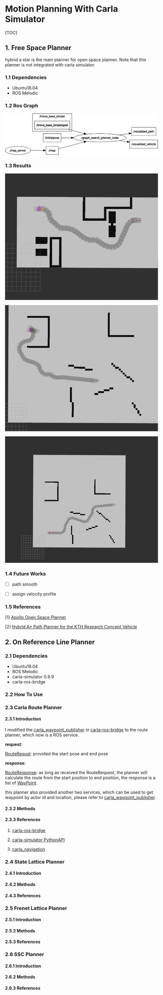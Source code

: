 # Motion Planning With Carla Simulator

[TOC]




## 1. Free Space Planner

hybrid a star is the main planner for open space planner. Note that this planner is not integrated with carla simulator.

### 1.1 Dependencies

- Ubuntu18.04
- ROS Melodic

### 1.2 Ros Graph

![](./graph_search_planner/figs/rosgraph.png)

### 1.3 Results

![](./graph_search_planner/figs/hybrid_astar_result1.png)

![](./graph_search_planner/figs/hybrid_astar_result2.png)

![](./graph_search_planner/figs/hybrid_astar_result3.png)


### 1.4 Future Works

- [ ] path smooth

- [ ] assign velocity profile

### 1.5 References

[1]  [Apollo Open Space Planner](https://github.com/ApolloAuto/apollo/tree/master/modules/planning) 

[2] [Hybrid A* Path Planner for the KTH Research Concept Vehicle](https://github.com/karlkurzer/path_planner)

## 2. On Reference Line Planner

### 2.1 Dependencies

- Ubuntu18.04
- ROS Melodic
- carla-simulator 0.9.9
- carla-ros-bridge

### 2.2 How To Use


### 2.3 Carla Route Planner
#### 2.3.1 Introduction
I modified the [carla_waypoint_publisher](https://github.com/carla-simulator/ros-bridge/tree/master/carla_waypoint_publisher) in [carla-ros-bridge](https://github.com/carla-simulator/ros-bridge)  to the route planner, which now is a ROS service.

**request**:

[RouteRequst](./planning_srvs/srv/Route.srv): provided the start pose and end pose

**response**:

[RouteResponse](./planning_srvs/srv/Route.srv): as long as received the RouteRequest, the planner will calculate the route from the start position to end position, the response is a list of [WayPoint](./planning_msgs/msg/WayPoint.msg).

this planner also provided another two services, which can be used to get waypoint by actor id and location, please refer to [carla_waypoint_publisher](https://github.com/carla-simulator/ros-bridge/tree/master/carla_waypoint_publisher).

#### 2.3.2 Methods


#### 2.3.3 References
1. [carla-ros-bridge](https://github.com/carla-simulator/ros-bridge)

2. [carla-simulator PythonAPI](https://carla.readthedocs.io/en/latest/python_api)

3. [carla_navigation](https://github.com/carla-simulator/carla/tree/master/PythonAPI/carla/agents/navigation)

### 2.4 State Lattice Planner 
#### 2.4.1 Introduction

#### 2.4.2 Methods

#### 2.4.3 References

### 2.5 Frenet Lattice Planner
#### 2.5.1 Introduction

#### 2.5.2 Methods

#### 2.5.3 References

### 2.6 SSC Planner
#### 2.6.1 Introduction

#### 2.6.2 Methods

#### 2.6.3 References



